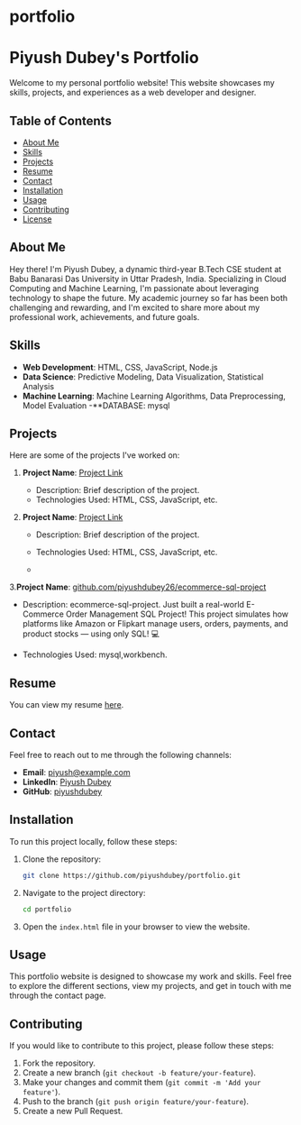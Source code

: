 # portfolio
# Piyush Dubey's Portfolio

Welcome to my personal portfolio website! This website showcases my skills, projects, and experiences as a web developer and designer.

## Table of Contents

- [About Me](#about-me)
- [Skills](#skills)
- [Projects](#projects)
- [Resume](#resume)
- [Contact](#contact)
- [Installation](#installation)
- [Usage](#usage)
- [Contributing](#contributing)
- [License](#license)

## About Me

Hey there! I'm Piyush Dubey, a dynamic third-year B.Tech CSE student at Babu Banarasi Das University in Uttar Pradesh, India. Specializing in Cloud Computing and Machine Learning, I'm passionate about leveraging technology to shape the future. My academic journey so far has been both challenging and rewarding, and I'm excited to share more about my professional work, achievements, and future goals.

## Skills

- **Web Development**: HTML, CSS, JavaScript, Node.js
- **Data Science**: Predictive Modeling, Data Visualization, Statistical Analysis
- **Machine Learning**: Machine Learning Algorithms, Data Preprocessing, Model Evaluation
-**DATABASE: mysql
## Projects

Here are some of the projects I've worked on:

1. **Project Name**: [Project Link](#)
   - Description: Brief description of the project.
   - Technologies Used: HTML, CSS, JavaScript, etc.

2. **Project Name**: [Project Link](#)
   - Description: Brief description of the project.
   - Technologies Used: HTML, CSS, JavaScript, etc.
  
   - 
3.**Project Name**: [github.com/piyushdubey26/ecommerce-sql-project](#)
   - Description: ecommerce-sql-project. Just built a real-world E-Commerce Order Management SQL Project!
This project simulates how platforms like Amazon or Flipkart manage users, orders, payments, and product stocks — using only SQL! 💻

 - Technologies Used: mysql,workbench.


## Resume

You can view my resume [here](resume.html).

## Contact

Feel free to reach out to me through the following channels:

- **Email**: [piyush@example.com](mailto:piyushdubey447@example.com)
- **LinkedIn**: [Piyush Dubey](https://www.linkedin.com/in/piyush-dubey-70183429a)
- **GitHub**: [piyushdubey](https://github.com/piyushdubey26)

## Installation

To run this project locally, follow these steps:

1. Clone the repository:
    ```sh
    git clone https://github.com/piyushdubey/portfolio.git
    ```

2. Navigate to the project directory:
    ```sh
    cd portfolio
    ```

3. Open the `index.html` file in your browser to view the website.

## Usage

This portfolio website is designed to showcase my work and skills. Feel free to explore the different sections, view my projects, and get in touch with me through the contact page.

## Contributing

If you would like to contribute to this project, please follow these steps:

1. Fork the repository.
2. Create a new branch (`git checkout -b feature/your-feature`).
3. Make your changes and commit them (`git commit -m 'Add your feature'`).
4. Push to the branch (`git push origin feature/your-feature`).
5. Create a new Pull Request.


